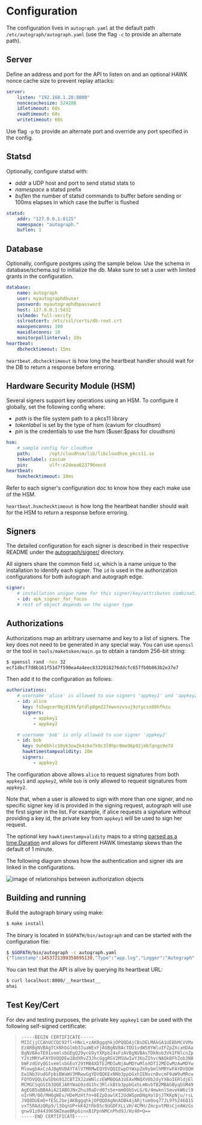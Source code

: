 # Configuration

The configuration lives in `autograph.yaml` at the default path
`/etc/autograph/autograph.yaml` (use the flag `-c` to provide an
alternate path).

## Server

Define an address and port for the API to listen on and an optional HAWK
nonce cache size to prevent replay attacks:

``` yaml
server:
    listen: "192.168.1.28:8000"
    noncecachesize: 524288
    idletimeout: 60s
    readtimeout: 60s
    writetimeout: 60s
```

Use flag `-p` to provide an alternate port and override any
port specified in the config.

## Statsd

Optionally, configure statsd with:

-   *addr* a UDP host and port to send statsd stats to
-   *namespace* a statsd prefix
-   *buflen* the number of statsd commands to buffer before sending or
    100ms elapses in which case the buffer is flushed

``` yaml
statsd:
    addr: "127.0.0.1:8125"
    namespace: "autograph."
    buflen: 1
```

## Database

Optionally, configure postgres using the sample below. Use the schema in
database/schema.sql to initialize the db. Make sure to set a user with
limited grants in the configuration.

``` yaml
database:
    name: autograph
    user: myautographdbuser
    password: myautographdbpassword
    host: 127.0.0.1:5432
    sslmode: full-verify
    sslrootcert: /etc/ssl/certs/db-root.crt
    maxopenconns: 100
    maxidleconns: 10
    monitorpollinterval: 10s
heartbeat:
    dbchecktimeout: 15ms
```

`heartbeat.dbchecktimeout` is how long the heartbeat handler
should wait for the DB to return a response before erroring.

## Hardware Security Module (HSM)

Several signers support key operations using an HSM. To configure it
globally, set the following config where:

-   *path* is the file system path to a pkcs11 library
-   *tokenlabel* is set by the type of hsm (cavium for cloudhsm)
-   *pin* is the credentials to use the hsm (\$user:\$pass for cloudhsm)

``` yaml
hsm:
    # sample config for cloudhsm
    path:       /opt/cloudhsm/lib/libcloudhsm_pkcs11.so
    tokenlabel: cavium
    pin:        ulfr:e2deea623796eecd
heartbeat:
    hsmchecktimeout: 10ms
```

Refer to each signer\'s configuration doc to know how they each make use
of the HSM.

`heartbeat.hsmchecktimeout` is how long the heartbeat
handler should wait for the HSM to return a response before erroring.

## Signers

The detailed configuration for each signer is described in their
respective README under the
[autograph/signer/](https://github.com/mozilla-services/autograph/tree/main/signer)
directory.

All signers share the common field `id`, which is a name
unique to the installation to identify each signer. The `id`
is used in the authorization configurations for both
autograph and autograph edge.

``` yaml
signer:
    # installation unigue name for this signer/key/attributes combination
    - id: apk_signer_for_focus
    # rest of object depends on the signer type
```

## Authorizations

Authorizations map an arbitrary username and key to a list of signers.
The key does not need to be generated in any special way. You can use
`openssl` or the tool in `tools/maketoken/main.go` to obtain a random
256-bit string:

``` bash
$ openssl rand -hex 32
ecf1dbcf7d8b161f51d7f590ea4a4eec8332918276ddcfc657fb0b863b2e37e7
```

Then add it to the configuration as follows:

``` yaml
authorizations:
    # username 'alice' is allowed to use signers 'appkey1' and 'appkey2'
    - id: alice
      key: fs5wgcer9qj819kfptdlp8gm227ewxnzvsuj9ztycsx08hfhzu
      signers:
          - appkey1
          - appkey2

    # username 'bob' is only allowed to use signer 'appkey2'
    - id: bob
      key: 9vh6bhlc10y63ow2k4zke7k0c3l9hpr8mo96p92jmbfqngs9e7d
      hawktimestampvalidity: 10m
      signers:
          - appkey2
```

The configuration above allows `alice` to request signatures from both
`appkey1` and `appkey2`, while `bob` is only allowed to request
signatures from `appkey2`.

Note that, when a user is allowed to sign with more than one signer,
and no specific signer key id is provided in the signing request,
autograph will use the first signer in the list. For example, if alice
requests a signature without providing a key id, the private key from
`appkey1` will be used to sign her request.

The optional key `hawktimestampvalidity` maps to a string
[parsed as a time.Duration](https://golang.org/pkg/time/#ParseDuration)
and allows for different HAWK timestamp skews than the default of 1
minute.

The following diagram shows how the authentication and signer ids are
linked in the configurations.

![image of relationships between authorization objects](statics/a-h-s.dot.svg?sanitize=true)

## Building and running

Build the autograph binary using make:

``` bash
$ make install
```

The binary is located in `$GOPATH/bin/autograph` and can be
started with the configuration file:

``` bash
$ $GOPATH/bin/autograph -c autograph.yaml
{"Timestamp":1453721399358695130,"Type":"app.log","Logger":"Autograph","Hostname":"gator1","EnvVersion":"2.0","Pid":17287,"Fields":{"msg":"main.go:74: Starting Autograph API on localhost:8000"}}
```

You can test that the API is alive by querying its heartbeat URL:

``` bash
$ curl localhost:8000/__heartbeat__
ohai
```

## Test Key/Cert

For dev and testing purposes, the private key `appkey1` can
be used with the following self-signed certificate:

>     -----BEGIN CERTIFICATE-----
>     MIICjjCCAhUCCQC92fl+HNcL+zAKBggqhkjOPQQDAjCBsDELMAkGA1UEBhMCVVMx
>     EzARBgNVBAgTCkNhbGlmb3JuaWExFjAUBgNVBAcTDU1vdW50YWluIFZpZXcxHDAa
>     BgNVBAoTE01vemlsbGEgQ29ycG9yYXRpb24xFzAVBgNVBAsTDkNsb3VkIFNlcnZp
>     Y2VzMRYwFAYDVQQDEw1BdXRvZ3JhcGggRGV2MSUwIwYJKoZIhvcNAQkBFhZob3N0
>     bWFzdGVyQG1vemlsbGEuY29tMB4XDTE2MDIwNjAwMDYwMloXDTI2MDIwMzAwMDYw
>     MlowgbAxCzAJBgNVBAYTAlVTMRMwEQYDVQQIEwpDYWxpZm9ybmlhMRYwFAYDVQQH
>     Ew1Nb3VudGFpbiBWaWV3MRwwGgYDVQQKExNNb3ppbGxhIENvcnBvcmF0aW9uMRcw
>     FQYDVQQLEw5DbG91ZCBTZXJ2aWNlczEWMBQGA1UEAxMNQXV0b2dyYXBoIERldjEl
>     MCMGCSqGSIb3DQEJARYWaG9zdG1hc3RlckBtb3ppbGxhLmNvbTB2MBAGByqGSM49
>     AgEGBSuBBAAiA2IABOJNxZhu3RaDrd07s5e+mm00bSvLG/6/4mwknlSmvekW6zl9
>     nIrHM/00/MH6gWEv/HDeMzHtfn+8EZpDawlKI2UdWSpmDNgXolDjJTKKpNju/rsL
>     J9Q8DUEmD+fE5L2bejAKBggqhkjOPQQDAgNnADBkAjARjtum9oq77JL9fhZ46Q1S
>     vxT5RAdzQRp9/l3OqnUP+kK42tRk05c9UGDFXLLVH/4CMH/ZmcpvtM0sCjeAWzGs
>     gnw91z0443965WZmaeBKpbinxB1PpnNMCnPhd9J/Hz40+Q==
>     -----END CERTIFICATE-----
